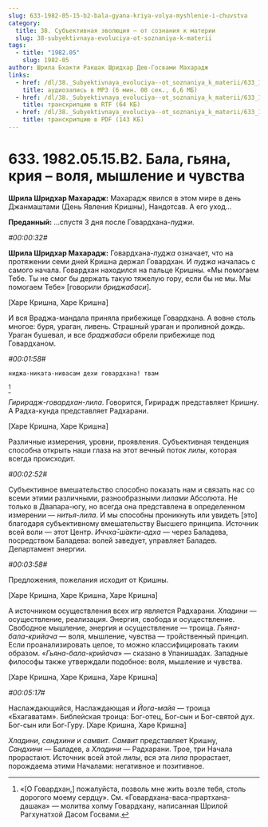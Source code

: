 ```yaml
---
slug: 633-1982-05-15-b2-bala-gyana-kriya-volya-myshlenie-i-chuvstva
category:
  title: 38. Субъективная эволюция — от сознания к материи
  slug: 38-subyektivnaya-evoluciya-ot-soznaniya-k-materii
tags:
  - title: "1982.05"
    slug: 1982-05
author: Шрила Бхакти Ракшак Шридхар Дев-Госвами Махарадж
links:
  - href: /dl/38._Subyektivnaya_evoluciya--ot_soznaniya_k_materii/633_1982.05.15.B2_SridharMj_Bala_gjana_krija--volja_myshlenie_i_chuvstva.mp3
    title: аудиозапись в MP3 (6 мин. 08 сек., 6,6 МБ)
  - href: /dl/38._Subyektivnaya_evoluciya--ot_soznaniya_k_materii/633_1982.05.15.B2_SridharMj_Bala_gjana_krija--volja_myshlenie_i_chuvstva.rtf
    title: транскрипцию в RTF (64 КБ)
  - href: /dl/38._Subyektivnaya_evoluciya--ot_soznaniya_k_materii/633_1982.05.15.B2_SridharMj_Bala_gjana_krija--volja_myshlenie_i_chuvstva.pdf
    title: транскрипцию в PDF (143 КБ)
---
```


# 633. 1982.05.15.B2. Бала, гьяна, крия – воля, мышление и чувства

**Шрила Шридхар Махарадж:** Махарадж явился в этом мире в день Джанмаштами (День Явления Кришны), Нандотсав. А его уход…

**Преданный:** …спустя 3 дня после Говардхана-*пуджи*.

*#00:00:32#*

**Шрила Шридхар Махарадж:** Говардхана-*пуджа* означает, что на протяжении семи дней Кришна держал Говардхан. И *пуджа* началась с самого начала. Говардхан находился на пальце Кришны. «Мы помогаем Тебе. Ты не смог бы держать такую тяжелую гору, если бы не мы. Мы помогаем Тебе» [говорили *бриджабаси*].

[Харе Кришна, Харе Кришна]

И вся Враджа-мандала приняла прибежище Говардхана. А вовне столь многое: буря, ураган, ливень. Страшный ураган и проливной дождь. Ураган бушевал, и все *браджабаси* обрели прибежище под Говардханом.

*#00:01:58#*

    ниджа-никата-нивасам дехи говардхана! твам
[^_ftn1]

*Гирирадж-говардхан-лила*. Говорится, Гирирадж представляет Кришну. А Радха-кунда представляет Радхарани.

[Харе Кришна, Харе Кришна]

Различные измерения, уровни, проявления. Субъективная тенденция способна открыть наши глаза на этот вечный поток *лилы*, которая всегда происходит.

*#00:02:52#*

Субъективное вмешательство способно показать нам и связать нас со всеми этими различными, разнообразными *лилами* Абсолюта. Не только в Двапара-югу, но всегда она представлена в определенном измерении — *нитья-лила*. И мы способны проникнуть или увидеть [это] благодаря субъективному вмешательству Высшего принципа. Источник всей воли — этот Центр. *Иччха̄-ш́акти-адха* — через Баладева, посредством Баладева: волей заведует, управляет Баладев. Департамент энергии.

*#00:03:58#*

Предложения, пожелания исходит от Кришны.

[Харе Кришна, Харе Кришна, Харе Кришна]

А источником осуществления всех игр является Радхарани. *Хладини* — осуществление, реализация. Энергия, свобода и осуществление. Свободное мышление, энергия и осуществление — троица. *Гьяна-бала-крийача* — воля, мышление, чувства — тройственный принцип. Если проанализировать целое, то можно классифицировать таким образом. «*Гьяна-бала-крийача*» — сказано в Упанишадах. Западные философы также утверждали подобное: воля, мышление и чувства.

[Харе Кришна, Харе Кришна, Харе Кришна]

*#00:05:17#*

Наслаждающийся, Наслаждающая и *Йога-майя* — троица «Бхагаватам». Библейская троица: Бог-отец, Бог-сын и Бог-святой дух. Бог-сын или Бог-Гуру. [Харе Кришна, Харе Кришна]

*Хладини*, *сандхини* и *самвит*. *Самвит* представляет Кришну, *Сандхини* — Баладев, а *Хладини* — Радхарани. Трое, три Начала прорастают. Источник всей этой *лилы*, вся эта *лила* прорастает, порождаема этими Началами: негативное и позитивное.



[^_ftn1]: «[О Говардхан,] пожалуйста, позволь мне жить возле тебя, столь дорогого моему сердцу». См. «Говардхана-васа-прартхана-дашака» — молитва холму Говардхану, написанная Шрилой Рагхунатхой Дасом Госвами.

